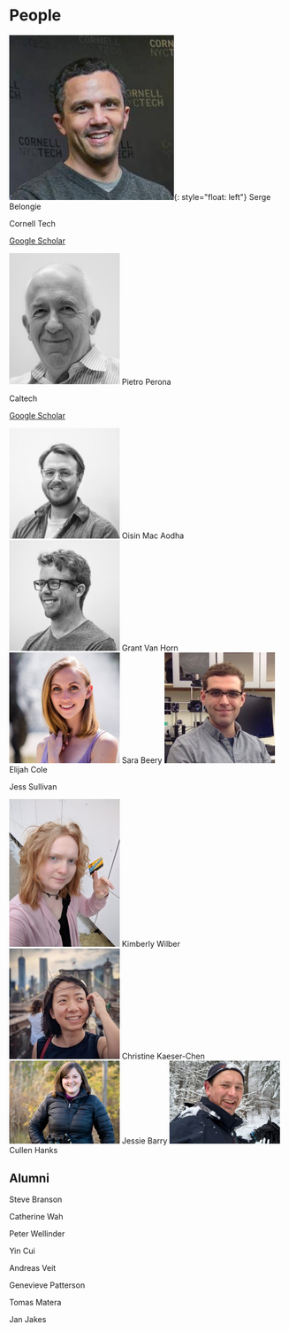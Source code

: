 # People

![image](assets/serge.jpeg){: style="float: left"}
Serge Belongie 

Cornell Tech

[Google Scholar](https://scholar.google.com/citations?user=ORr4XJYAAAAJ&hl=en&oi=ao)


<img src=assets/pietro.jpeg width="200">
Pietro Perona  

Caltech   

[Google Scholar](https://scholar.google.com/citations?hl=en&user=j29kMCwAAAAJ)

<img src=assets/oisin.jpeg width="200">
Oisin Mac Aodha

<img src=assets/grant_bw_1.png width="200">
Grant Van Horn

<img src=assets/sara.jpg width="200">
Sara Beery

<img src=assets/eli.jpeg width="200">
Elijah Cole


Jess Sullivan

<img src=assets/kimberly.jpeg width="200">
Kimberly Wilber

<img src=assets/christine.jpeg width="200">
Christine Kaeser-Chen

<img src=assets/jessie.jpeg width="200">
Jessie Barry

<img src=assets/cullen.jpeg width="200">
Cullen Hanks

## Alumni

Steve Branson

Catherine Wah

Peter Wellinder

Yin Cui

Andreas Veit

Genevieve Patterson

Tomas Matera

Jan Jakes



